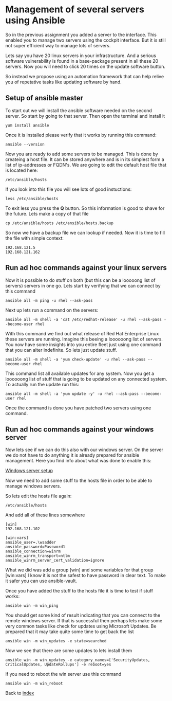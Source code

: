 # Management of several servers using Ansible

So in the previous assignment you added a server to the interface. This enabled you to manage two servers using the cockpit interface. But it is still not super efficient way to manage lots of servers.

Lets say you have 20 linux servers in your infrastructure. And a serious software vulnerability is found in a base-package present in all these 20 servers. Now you will need to click 20 times on the update software button.

So instead we propose using an automation framework that can help relive you of repetative tasks like updating software by hand.

## Setup of ansible master

To start out we will install the ansible software needed on the second server. So start by going to that server. Then open the terminal and install it
```
yum install ansible
```

Once it is installed please verify that it works by running this command:
```
ansible --version
```

Now you are ready to add some servers to be managed. This is done by createing a host file. It can be stored anywhere and is in its simplest form a list of ip-addresses or FQDN's. We are going to edit the default host file that is located here:
```
/etc/ansible/hosts
```

If you look into this file you will see lots of good instuctions:
```
less /etc/ansible/hosts
```

To exit less you press the **Q** button. So this information is good to shave for the future. Lets make a copy of that file
```
cp /etc/ansible/hosts /etc/ansible/hosts.backup
```

So now we have a backup file we can lookup if needed. Now it is time to fill the file with simple context:
```
192.168.121.5
192.168.121.162
```

## Run ad hoc commands against your linux servers

Now it is possible to do stuff on both (but this can be a looooong list of servers) servers in one go. Lets start by verifying that we can connect by this command
```
ansible all -m ping -u rhel --ask-pass
```

Next up lets run a command on the servers:
```
ansible all -m shell -a 'cat /etc/redhat-release' -u rhel --ask-pass --become-user rhel
```

With this command we find out what release of Red Hat Enterprise Linux these servers are running. Imagine this beeing a loooooong list of servers. You now have some insights into you entire fleet just using one command that you can alter indefinite. So lets just update stuff.
```
ansible all -m shell -a 'yum check-update' -u rhel --ask-pass --become-user rhel
```

This command list all available updates for any system. Now you get a loooooong list of stuff that is going to be updated on any connected system. To actually run the update run this:
```
ansible all -m shell -a 'yum update -y' -u rhel --ask-pass --become-user rhel
```

Once the command is done you have patched two servers using one command.

## Run ad hoc commands against your windows server

Now lets see if we can do this also with our windows server. On the server we do not have to do anything it is already prepared for ansible management. Here you find info about what was done to enable this:

[Windows server setup](https://docs.ansible.com/ansible/latest/user_guide/windows_setup.html)

Now we need to add some stuff to the hosts file in order to be able to manage windows servers.

So lets edit the hosts file again:
```
/etc/ansible/hosts
```
And add all of these lines somewhere
```
[win]
192.168.121.102

[win:vars]
ansible_user=.\wsadder
ansible_password=Password1
ansible_connection=winrm
ansible_winrm_transport=ntlm
ansible_winrm_server_cert_validation=ignore
```

What we did was add a group [win] and some variables for that group [win:vars]
I know it is not the safest to have password in clear text. To make it safer you can use ansible-vault.

Once you have added the stuff to the hosts file it is time to test if stuff works:

```
ansible win -m win_ping
```

You should get some kind of result indicating that you can connect to the remote windows server.
If that is successful then perhaps lets make some very common tasks like check for updates using Microsoft Updates. Be prepared that it may take quite some time to get back the list
```
ansible win -m win_updates -e state=searched
```

Now we see that there are some updates to lets install them
```
ansible win -m win_updates -e category_names=['SecurityUpdates, CriticalUpdates, UpdateRollups'] -e reboot=yes
```

If you need to reboot the win server use this command
```
ansible win -m win_reboot
```

Back to [index](../README.md)

